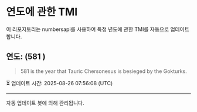 
# 연도에 관한 TMI

이 리포지토리는 numbersapi를 사용하여 특정 년도에 관한 TMI를 자동으로 업데이트합니다.

## 연도: (581 )
> 581 is the year that Tauric Chersonesus is besieged by the Gokturks.

⏳ 업데이트 시간: 2025-08-26 07:56:08 (UTC)

---
자동 업데이트 봇에 의해 관리됩니다.
